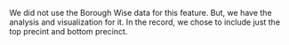 We did not use the Borough Wise data for this feature. But, we have the analysis and visualization for it. In the record, we chose to include just the top precint and bottom precinct.
